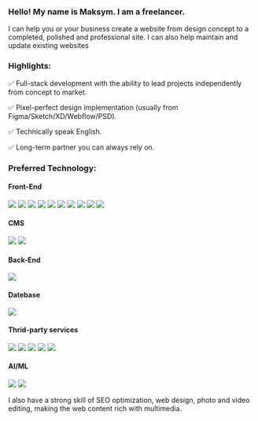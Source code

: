 ### Hello! My name is Maksym. I am a freelancer.
I can help you or your business create a website from design concept to a completed, polished and professional site. I can also help maintain and update existing websites

### Highlights:

✅ Full-stack development with the ability to lead projects independently from concept to market.

✅ Pixel-perfect design implementation (usually from Figma/Sketch/XD/Webflow/PSD).

✅ Technically speak English.

✅ Long-term partner you can always rely on.

### Preferred Technology:

#### Front-End    
<img src="https://img.shields.io/badge/HTML-000000?style=for-the-badge&logo=HTML5&logoColor=#E34F26"/> <img src="https://img.shields.io/badge/CSS-000000?style=for-the-badge&logo=CSS3&logoColor=#1572B6"/> <img src="https://img.shields.io/badge/JAVASCRIPT-000000?style=for-the-badge&logo=JavaScript&logoColor=#F7DF1E"/> <img src="https://img.shields.io/badge/REACT-000000?style=for-the-badge&logo=React&logoColor=#61DAFB"/> <img src="https://img.shields.io/badge/ANGULAR-000000?style=for-the-badge&logo=Angular&logoColor=red"/> <img src="https://img.shields.io/badge/NEXT.JS-000000?style=for-the-badge&logo=Next.js&logoColor=#0082C9"/> <img src="https://img.shields.io/badge/TYPESCRIPT-000000?style=for-the-badge&logo=TypeScript&logoColor=#3178C6"/>  <img src="https://img.shields.io/badge/SASS-000000?style=for-the-badge&logo=Sass&logoColor=pink"/> <img src="https://img.shields.io/badge/GULP-000000?style=for-the-badge&logo=gulp&logoColor=red"/> <img src="https://img.shields.io/badge/JQUERY-000000?style=for-the-badge&logo=jQuery&logoColor=blue"/>


#### CMS
<img src="https://img.shields.io/badge/WORDPERSS-000000?style=for-the-badge&logo=WordPress&logoColor=#96588A"/> <img src="https://img.shields.io/badge/WOOCOMEMERCE-000000?style=for-the-badge&logo=Woo&logoColor=#96588A"/>

#### Back-End
<img src="https://img.shields.io/badge/NODE.JS-000000?style=for-the-badge&logo=Node.js&logoColor=#339933"/>

#### Datebase
<img src="https://img.shields.io/badge/MYSQL-000000?style=for-the-badge&logo=MySQL&logoColor=y#4479A1"/>

#### Thrid-party services
<img src="https://img.shields.io/badge/STRIPE-000000?style=for-the-badge&logo=Stripe&logoColor=#008CDD"/> <img src="https://img.shields.io/badge/PAYPAL-000000?style=for-the-badge&logo=PayPal&logoColor=#00457C"/> <img src="https://img.shields.io/badge/ZAPIER-000000?style=for-the-badge&logo=Zapier&logoColor=orange"/> <img src="https://img.shields.io/badge/TWILIO-000000?style=for-the-badge&logo=Twilio&logoColor=#F22F46"/> <img src="https://img.shields.io/badge/HUBSPOT-000000?style=for-the-badge&logo=HubSpot&logoColor=#FF7A59"/> 

#### AI/ML
<img src="https://img.shields.io/badge/OPENAI-000000?style=for-the-badge&logo=OpenAI&logoColor=#412991"/> <img src="https://img.shields.io/badge/CHATGPT-000000?style=for-the-badge&logo=OpenAI&logoColor=#412991"/>


I also have a strong skill of SEO optimization, web design, photo and video editing, making the web content rich with multimedia.




